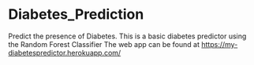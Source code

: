 # Diabetes_Prediction
Predict the presence of Diabetes.
This is a basic diabetes predictor using the Random Forest Classifier
The web app can be found at https://my-diabetespredictor.herokuapp.com/
